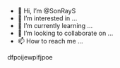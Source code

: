 - 👋 Hi, I’m @SonRayS
- 👀 I’m interested in ...
- 🌱 I’m currently learning ...
- 💞️ I’m looking to collaborate on ...
- 📫 How to reach me ...

<!---
SonRayS/SonRayS is a ✨ special ✨ repository because its `README.md` (this file) appears on your GitHub profile.
You can click the Preview link to take a look at your changes.
--->
dfpoijewpifjpoe
